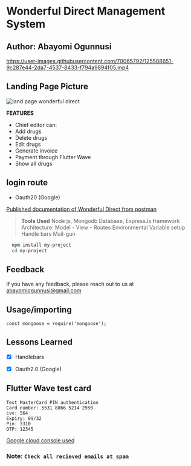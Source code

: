 # Wonderful Direct Management System
## Author: Abayomi Ogunnusi


https://user-images.githubusercontent.com/70065792/125588651-9c287e44-2da7-4537-8433-f794a9894f05.mp4

## Landing Page Picture
![land page wonderful direct](https://user-images.githubusercontent.com/70065792/125471040-f0056686-88a2-4014-b9d6-e4d8d1c3d67c.JPG)


**FEATURES**
* Chief editor can:
* Add drugs
* Delete drugs
* Edit drugs
* Generate invoice
* Payment through Flutter Wave
* Show all drugs


## login route
* Oauth20 (Google)
    

[Published documentation of Wonderful Direct from postman](https://documenter.getpostman.com/view/15544476/Tzm9ja4F)

> **Tools Used**
>Node js,
>Mongodb Database,
>ExpressJs framework
>Architecture: Model - View - Routes
>Environmental Variable setup
>Handle bars
>Mail-gun

```bash 
  npm install my-project
  cd my-project
```

## Feedback

If you have any feedback, please reach out to us at abayomiogunnusi@gmail.com

## Usage/importing

```importing 3rd party packages
const mongoose = require('mongoose');
```

## Lessons Learned

- [x] Handlebars
- [x] Oauth2.0 (Google)



## Flutter Wave test card

```
Test MasterCard PIN authentication
Card number: 5531 8866 5214 2950
cvv: 564
Expiry: 09/32
Pin: 3310
OTP: 12345
```


[Google cloud console used](https://console.cloud.google.com)

### Note: `Check all recieved emails at spam`




